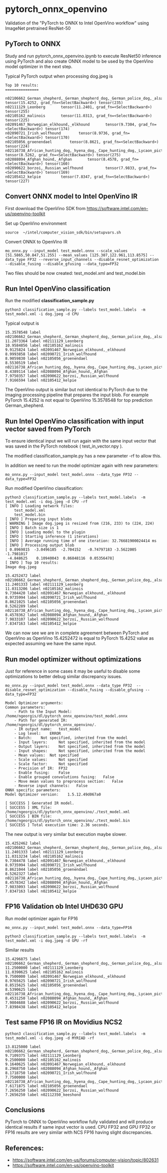 # pytorch_onnx_openvino

Validation of the "PyTorch to ONNX to Intel OpenVino workflow" using ImageNet pretrained ResNet-50

## PyTorch to ONNX

Study and run pytorch_onnx_openvino.ipynb to execute ResNet50 inference using PyTorch and also create ONNX model to be used by the OpenVino model optimizer in the next step.

Typical PyTorch output when processing dog.jpeg is 

```
Top 10 results:
===============

n02106662_German_shepherd,_German_shepherd_dog,_German_police_dog,_alsatian 		 tensor(15.4252, grad_fn=<SelectBackward>) tensor(235)
n02111129_Leonberg 		 tensor(11.2401, grad_fn=<SelectBackward>) tensor(255)
n02105162_malinois 		 tensor(11.0313, grad_fn=<SelectBackward>) tensor(225)
n02091467_Norwegian_elkhound,_elkhound 		 tensor(9.7304, grad_fn=<SelectBackward>) tensor(174)
n02090721_Irish_wolfhound 		 tensor(8.9736, grad_fn=<SelectBackward>) tensor(170)
n02105056_groenendael 		 tensor(8.8621, grad_fn=<SelectBackward>) tensor(224)
n02116738_African_hunting_dog,_hyena_dog,_Cape_hunting_dog,_Lycaon_pictus 		 tensor(8.5262, grad_fn=<SelectBackward>) tensor(275)
n02088094_Afghan_hound,_Afghan 		 tensor(8.4578, grad_fn=<SelectBackward>) tensor(160)
n02090622_borzoi,_Russian_wolfhound 		 tensor(7.9833, grad_fn=<SelectBackward>) tensor(169)
n02105412_kelpie 		 tensor(7.8347, grad_fn=<SelectBackward>) tensor(227)
```

## Convert ONNX model to Intel OpenVino IR

First download the OpenVino SDK from https://software.intel.com/en-us/openvino-toolkit

Set up OpenVino environment
```
source  ~/intel/computer_vision_sdk/bin/setupvars.sh
```
Convert ONNX to OpenVino IR
```
mo_onnx.py --input_model test_model.onnx --scale_values [51.5865,50.847,51.255] --mean_values [125.307,122.961,113.8575] --data_type FP32 --reverse_input_channels --disable_resnet_optimization --disable_fusing --disable_gfusing --data_type=FP32
```

Two files should be now created: test_model.xml and test_model.bin


## Run Intel OpenVino classification


Run the modified **classification_sample.py**
```
python3 classification_sample.py --labels test_model.labels  -m test_model.xml -i dog.jpeg -d CPU
```
Typical output is

```
15.3578548 label n02106662_German_shepherd,_German_shepherd_dog,_German_police_dog,_alsatian
11.2073364 label n02111129_Leonberg
10.9584856 label n02105162_malinois
9.9125824 label n02091467_Norwegian_elkhound,_elkhound
8.9993858 label n02090721_Irish_wolfhound
8.9059830 label n02105056_groenendael
8.5530519 label n02116738_African_hunting_dog,_hyena_dog,_Cape_hunting_dog,_Lycaon_pictus
8.4389114 label n02088094_Afghan_hound,_Afghan
7.9750357 label n02090622_borzoi,_Russian_wolfhound
7.9166594 label n02105412_kelpie

```
The OpenVino output is similar but not identical to PyTorch due to the imaging processing pipeline that prepares the input blob. For example PyTorch 15.4252 is not equal to OpenVino 15.3578548 for top prediction German_shepherd.

## Run Intel OpenVino classification with input vector saved from PyTorch

To ensure identical input we will run again with the same input vector that was saved in the PyTorch notebook ( test_in_vector.npy ).

The modified classification_sample.py has a new parameter -rf to allow this.

In addition we need to run the model optimizer again with new parameters:
```
mo_onnx.py --input_model test_model.onnx --data_type FP32 --data_type=FP32
```

Run modified OpenVino classification:
```
python3 classification_sample.py --labels test_model.labels  -m test_model.xml -i dog.jpeg -d CPU -rf
[ INFO ] Loading network files:
	test_model.xml
	test_model.bin
[ INFO ] Preparing input blobs
[ WARNING ] Image dog.jpeg is resized from (216, 233) to (224, 224)
[ INFO ] Batch size is 1
[ INFO ] Loading model to the plugin
[ INFO ] Starting inference (1 iterations)
[ INFO ] Average running time of one iteration: 32.76681900024414 ms
[ INFO ] Processing output blob
[ 0.8969815  -3.0496185  -2.704152   -0.74797183 -3.5622005  -1.7981017
 -4.848625    0.10940043  0.86848116  0.05356478]
[ INFO ] Top 10 results: 
Image dog.jpeg

15.4252472 label n02106662_German_shepherd,_German_shepherd_dog,_German_police_dog,_alsatian
11.2401333 label n02111129_Leonberg
11.0313206 label n02105162_malinois
9.7304420 label n02091467_Norwegian_elkhound,_elkhound
8.9735994 label n02090721_Irish_wolfhound
8.8621025 label n02105056_groenendael
8.5262289 label n02116738_African_hunting_dog,_hyena_dog,_Cape_hunting_dog,_Lycaon_pictus
8.4578362 label n02088094_Afghan_hound,_Afghan
7.9833107 label n02090622_borzoi,_Russian_wolfhound
7.8347163 label n02105412_kelpie

```
We can now see we are in complete agreement between PyTorch and OpenVino as OpenVino 15.4252472 is equal to PyTorch 15.4252 value as expected assuming we have the same input.


## Run model optimizer without optimizations
Just for reference in some cases it may be useful to disable some optimizations to better debug similar discrepancy issues.
```
mo_onnx.py --input_model test_model.onnx --data_type FP32  --disable_resnet_optimization --disable_fusing --disable_gfusing --data_type=FP32

Model Optimizer arguments:
Common parameters:
	- Path to the Input Model: 	/home/ngeorgis/dl/pytorch_onnx_openvino/test_model.onnx
	- Path for generated IR: 	/home/ngeorgis/dl/pytorch_onnx_openvino/.
	- IR output name: 	test_model
	- Log level: 	ERROR
	- Batch: 	Not specified, inherited from the model
	- Input layers: 	Not specified, inherited from the model
	- Output layers: 	Not specified, inherited from the model
	- Input shapes: 	Not specified, inherited from the model
	- Mean values: 	Not specified
	- Scale values: 	Not specified
	- Scale factor: 	Not specified
	- Precision of IR: 	FP32
	- Enable fusing: 	False
	- Enable grouped convolutions fusing: 	False
	- Move mean values to preprocess section: 	False
	- Reverse input channels: 	False
ONNX specific parameters:
Model Optimizer version: 	1.5.12.49d067a0

[ SUCCESS ] Generated IR model.
[ SUCCESS ] XML file: /home/ngeorgis/dl/pytorch_onnx_openvino/./test_model.xml
[ SUCCESS ] BIN file: /home/ngeorgis/dl/pytorch_onnx_openvino/./test_model.bin
[ SUCCESS ] Total execution time: 2.36 seconds. 
```
The new output is very similar but execution maybe slower.
```
15.4252462 label n02106662_German_shepherd,_German_shepherd_dog,_German_police_dog,_alsatian
11.2401333 label n02111129_Leonberg
11.0313234 label n02105162_malinois
9.7304478 label n02091467_Norwegian_elkhound,_elkhound
8.9735994 label n02090721_Irish_wolfhound
8.8621044 label n02105056_groenendael
8.5262327 label n02116738_African_hunting_dog,_hyena_dog,_Cape_hunting_dog,_Lycaon_pictus
8.4578342 label n02088094_Afghan_hound,_Afghan
7.9833093 label n02090622_borzoi,_Russian_wolfhound
7.8347163 label n02105412_kelpie
```

## FP16 Validation ob Intel UHD630 GPU

Run model optimizer again for FP16
```
mo_onnx.py --input_model test_model.onnx --data_type=FP16

python3 classification_sample.py --labels test_model.labels  -m test_model.xml -i dog.jpeg -d GPU -rf
```
Similar results
```
15.4296875 label n02106662_German_shepherd,_German_shepherd_dog,_German_police_dog,_alsatian
11.2500000 label n02111129_Leonberg
11.0390625 label n02105162_malinois
9.7500000 label n02091467_Norwegian_elkhound,_elkhound
8.9765625 label n02090721_Irish_wolfhound
8.8515625 label n02105056_groenendael
8.5390625 label n02116738_African_hunting_dog,_hyena_dog,_Cape_hunting_dog,_Lycaon_pictus
8.4531250 label n02088094_Afghan_hound,_Afghan
7.9804688 label n02090622_borzoi,_Russian_wolfhound
7.8398438 label n02105412_kelpie
```

## Test same FP16 IR on Movidius NCS2

```
python3 classification_sample.py --labels test_model.labels  -m test_model.xml -i dog.jpeg -d MYRIAD -rf
```

```
13.8125000 label n02106662_German_shepherd,_German_shepherd_dog,_German_police_dog,_alsatian
9.7109375 label n02111129_Leonberg
9.2500000 label n02105162_malinois
9.1640625 label n02091467_Norwegian_elkhound,_elkhound
8.2968750 label n02088094_Afghan_hound,_Afghan
8.1718750 label n02090721_Irish_wolfhound
7.7500000 label n02116738_African_hunting_dog,_hyena_dog,_Cape_hunting_dog,_Lycaon_pictus
7.6171875 label n02105056_groenendael
7.2656250 label n02090622_borzoi,_Russian_wolfhound
7.2656250 label n02112350_keeshond
```

## Conclusions
PyTorch to ONNX to OpenVino workflow fully validated and will produce identical results if same input vector is used. CPU FP32 and GPU FP32 or FP16 results are very similar with NCS FP16 having slight discrepancies. 

## References: 
- https://software.intel.com/en-us/forums/computer-vision/topic/802631
- https://software.intel.com/en-us/openvino-toolkit

